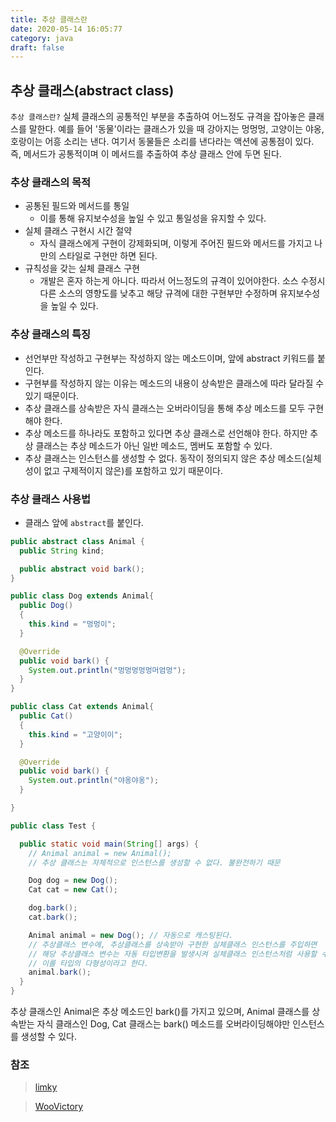 ```yaml
---
title: 추상 클래스란
date: 2020-05-14 16:05:77
category: java
draft: false
---
```


## 추상 클래스(abstract class)
`추상 클래스란?` 실체 클래스의 공통적인 부분을 추출하여 어느정도 규격을 잡아놓은 클래스를 말한다. 예를 들어 '동물'이라는 클래스가 있을 때 강아지는 멍멍멍, 고양이는 야옹, 호랑이는 어흥 소리는 낸다. 여기서 동물들은 소리를 낸다라는 액션에 공통점이 있다. 즉, 메서드가 공통적이며 이 메서드를 추출하여 추상 클래스 안에 두면 된다.


### 추상 클래스의 목적
- 공통된 필드와 메서드를 통일
  - 이를 통해 유지보수성을 높일 수 있고 통일성을 유지할 수 있다.
- 실체 클래스 구현시 시간 절약
  - 자식 클래스에게 구현이 강제화되며, 이렇게 주어진 필드와 메서드를 가지고 나만의 스타일로 구현만 하면 된다.
- 규칙성을 갖는 실체 클래스 구현
  - 개발은 혼자 하는게 아니다. 따라서 어느정도의 규격이 있어야한다. 소스 수정시 다른 소스의 영향도를 낮추고 해당 규격에 대한 구현부만 수정하며 유지보수성을 높일 수 있다.


### 추상 클래스의 특징
- 선언부만 작성하고 구현부는 작성하지 않는 메소드이며, 앞에 abstract 키워드를 붙인다.
- 구현부를 작성하지 않는 이유는 메소드의 내용이 상속받은 클래스에 따라 달라질 수 있기 때문이다.
- 추상 클래스를 상속받은 자식 클래스는 오버라이딩을 통해 추상 메소드를 모두 구현해야 한다.
- 추상 메소드를 하나라도 포함하고 있다면 추상 클래스로 선언해야 한다. 하지만 추상 클래스는 추상 메소드가 아닌 일반 메소드, 멤버도 포함할 수 있다.
- 추상 클래스는 인스턴스를 생성할 수 없다. 동작이 정의되지 않은 추상 메소드(실체성이 없고 구제적이지 않은)를 포함하고 있기 때문이다.


### 추상 클래스 사용법
- 클래스 앞에 `abstract`를 붙인다.

```java
public abstract class Animal {
  public String kind;

  public abstract void bark();
}
```

```java
public class Dog extends Animal{
  public Dog()
  {
    this.kind = "멍멍이";
  }

  @Override
  public void bark() {
    System.out.println("멍멍멍멍멍머엄멍");
  }
}

```

```java
public class Cat extends Animal{
  public Cat()
  {
    this.kind = "고양이이";
  }

  @Override
  public void bark() {
    System.out.println("야옹야옹");
  }

}
```

```java
public class Test {

  public static void main(String[] args) {
    // Animal animal = new Animal();
    // 추상 클래스는 자체적으로 인스턴스를 생성할 수 없다. 불완전하기 때문

    Dog dog = new Dog();
    Cat cat = new Cat();

    dog.bark();
    cat.bark();

    Animal animal = new Dog(); // 자동으로 캐스팅된다.
	// 추상클래스 변수에, 추상클래스를 상속받아 구현한 실체클래스 인스턴스를 주입하면
	// 해당 추상클래스 변수는 자동 타입변환을 발생시켜 실체클래스 인스턴스처럼 사용할 수 있다.
	// 이를 타입의 다형성이라고 한다.
	animal.bark();
  }
}
```
추상 클래스인 Animal은 추상 메소드인 bark()를 가지고 있으며, Animal 클래스를 상속받는 자식 클래스인 Dog, Cat 클래스는 bark() 메소드를 오버라이딩해야만 인스턴스를 생성할 수 있다.


### 참조
> [limky](https://limkydev.tistory.com/188)

> [WooVictory](https://github.com/WooVictory/Ready-For-Tech-Interview/blob/master/Java/%5BJava%5D%20%EC%B6%94%EC%83%81%20%ED%81%B4%EB%9E%98%EC%8A%A4.md)
